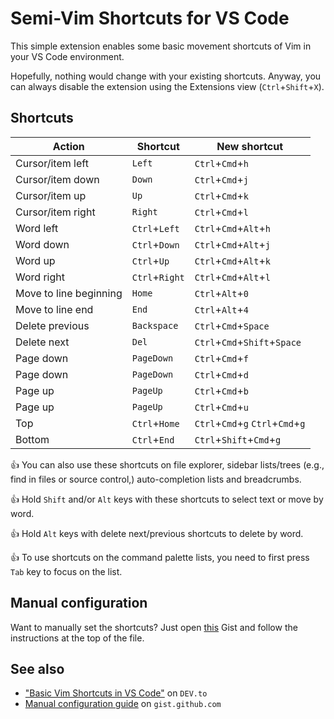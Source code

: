# Semi-Vim Shortcuts for VS Code

This simple extension enables some basic movement shortcuts of Vim in your VS Code environment.

Hopefully, nothing would change with your existing shortcuts. Anyway, you can always disable the extension using the Extensions view (`Ctrl`+`Shift`+`X`).

## Shortcuts

| Action                 | Shortcut       | New shortcut                      |
| ---------------------- | -------------- | --------------------------------- |
| Cursor/item left       | `Left`         | `Ctrl`+`Cmd`+`h`                  |
| Cursor/item down       | `Down`         | `Ctrl`+`Cmd`+`j`                  |
| Cursor/item up         | `Up`           | `Ctrl`+`Cmd`+`k`                  |
| Cursor/item right      | `Right`        | `Ctrl`+`Cmd`+`l`                  |
| Word left              | `Ctrl`+`Left`  | `Ctrl`+`Cmd`+`Alt`+`h`            |
| Word down              | `Ctrl`+`Down`  | `Ctrl`+`Cmd`+`Alt`+`j`            |
| Word up                | `Ctrl`+`Up`    | `Ctrl`+`Cmd`+`Alt`+`k`            |
| Word right             | `Ctrl`+`Right` | `Ctrl`+`Cmd`+`Alt`+`l`            |
| Move to line beginning | `Home`         | `Ctrl`+`Alt`+`0`                  |
| Move to line end       | `End`          | `Ctrl`+`Alt`+`4`                  |
| Delete previous        | `Backspace`    | `Ctrl`+`Cmd`+`Space`              |
| Delete next            | `Del`          | `Ctrl`+`Cmd`+`Shift`+`Space`      |
| Page down              | `PageDown`     | `Ctrl`+`Cmd`+`f`                  |
| Page down              | `PageDown`     | `Ctrl`+`Cmd`+`d`                  |
| Page up                | `PageUp`       | `Ctrl`+`Cmd`+`b`                  |
| Page up                | `PageUp`       | `Ctrl`+`Cmd`+`u`                  |
| Top                    | `Ctrl`+`Home`  | `Ctrl`+`Cmd`+`g` `Ctrl`+`Cmd`+`g` |
| Bottom                 | `Ctrl`+`End`   | `Ctrl`+`Shift`+`Cmd`+`g`          |

👍 You can also use these shortcuts on file explorer, sidebar lists/trees (e.g., find in files or source control,) auto-completion lists and breadcrumbs.

👍 Hold `Shift` and/or `Alt` keys with these shortcuts to select text or move by word.

👍 Hold `Alt` keys with delete next/previous shortcuts to delete by word.

👍 To use shortcuts on the command palette lists, you need to first press `Tab` key to focus on the list.

## Manual configuration

Want to manually set the shortcuts? Just open [this][gist] Gist and follow the instructions at the top of the file.

## See also

* ["Basic Vim Shortcuts in VS Code"][blog] on `DEV.to`
* [Manual configuration guide][gist] on `gist.github.com`

[blog]: https://dev.to/babakks/basic-vim-shortcuts-in-vs-code-i62
[gist]: https://gist.github.com/babakks/cc30aeee2e2342ea22cd6b76f76f65b6
